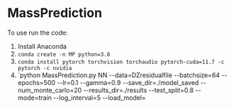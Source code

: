 # MassPrediction

To use run the code:

1. Install Anaconda
2. `conda create -n MP python=3.8`
3. `conda install pytorch torchvision torchaudio pytorch-cuda=11.7 -c pytorch -c nvidia`
4. `python MassPrediction.py NN
--data=DZresidualfile
--batchsize=64
--epochs=500
--lr=0.1
--gamma=0.9
--save_dir=./model_saved
--num_monte_carlo=20
--results_dir=./results
--test_split=0.8
--mode=train
--log_interval=5
--load_model=
